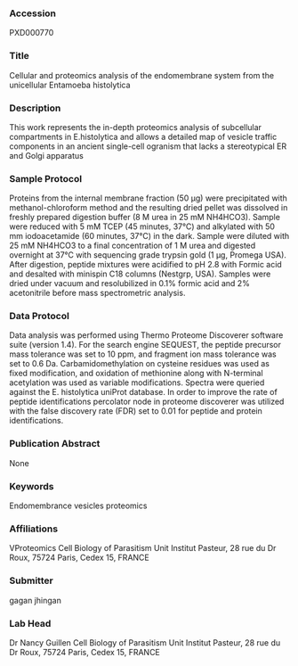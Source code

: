 ### Accession
PXD000770

### Title
Cellular and proteomics analysis of the endomembrane system from the unicellular Entamoeba histolytica

### Description
This work represents the in-depth proteomics analysis of subcellular compartments in E.histolytica and allows a detailed map of vesicle traffic components in an ancient single-cell ogranism that lacks a stereotypical ER and Golgi apparatus

### Sample Protocol
Proteins from the internal membrane fraction (50 µg) were precipitated with methanol-chloroform method and the resulting dried pellet was dissolved in freshly prepared digestion buffer (8 M urea in 25 mM NH4HCO3). Sample were reduced with 5 mM TCEP (45 minutes, 37°C) and alkylated with 50 mm iodoacetamide (60 minutes, 37°C) in the dark. Sample were diluted with 25 mM NH4HCO3 to a final concentration of 1 M urea and digested overnight at 37°C with sequencing grade trypsin gold (1 µg, Promega USA). After digestion, peptide mixtures were acidified to pH 2.8 with Formic acid and desalted with minispin C18 columns (Nestgrp, USA). Samples were dried under vacuum and resolubilized in 0.1% formic acid and 2% acetonitrile before mass spectrometric analysis.

### Data Protocol
Data analysis was performed using Thermo Proteome Discoverer software suite (version 1.4). For the search engine SEQUEST, the peptide precursor mass tolerance was set to 10 ppm, and fragment ion mass tolerance was set to 0.6 Da. Carbamidomethylation on cysteine residues was used as fixed modification, and oxidation of methionine along with N-terminal acetylation was used as variable modifications. Spectra were queried against the E. histolytica uniProt database. In order to improve the rate of peptide identifications percolator node in proteome discoverer was utilized with the false discovery rate (FDR) set to 0.01 for peptide and protein identifications.

### Publication Abstract
None

### Keywords
Endomembrance vesicles proteomics

### Affiliations
VProteomics
Cell Biology of Parasitism Unit Institut Pasteur, 28 rue du Dr Roux, 75724 Paris, Cedex 15, FRANCE

### Submitter
gagan jhingan

### Lab Head
Dr Nancy Guillen
Cell Biology of Parasitism Unit Institut Pasteur, 28 rue du Dr Roux, 75724 Paris, Cedex 15, FRANCE


